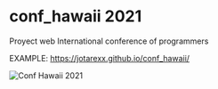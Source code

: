 # conf_hawaii 2021
Proyect web International conference of programmers

EXAMPLE: https://jotarexx.github.io/conf_hawaii/

![Conf Hawaii 2021](https://user-images.githubusercontent.com/63475312/185636665-0c911168-975b-44eb-8eb1-80a5113c7a23.gif)
